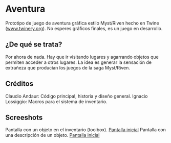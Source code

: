 # Aventura
Prototipo de juego de aventura gráfica estilo Myst/Riven hecho en Twine (www.twinery.org). No esperes gráficos finales, es un juego  en desarrollo.

## ¿De qué se trata?
Por ahora de nada. Hay que ir visitando lugares y agarrando objetos que permiten acceder a otros lugares. La idea es generar la sensación de extrañeza que producían los juegos de la saga Myst/Riven.

## Créditos
Claudio Andaur: Código principal, historia y diseño general.
Ignacio Lossiggio: Macros para el sistema de inventario.

## Screeshots
Pantalla con un objeto en el inventario (toolbox).
[Pantalla inicial](imagenes/ss01.png)
Pantalla con una descripción de un objeto.
[Pantalla inicial](imagenes/ss02.png)





